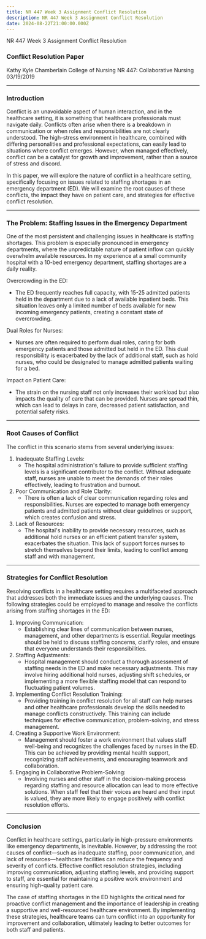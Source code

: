 ```yaml
---
title: NR 447 Week 3 Assignment Conflict Resolution
description: NR 447 Week 3 Assignment Conflict Resolution
date: 2024-08-22T21:00:00.000Z
---
```


NR 447 Week 3 Assignment Conflict Resolution

### Conflict Resolution Paper

Kathy Kyle
Chamberlain College of Nursing
NR 447: Collaborative Nursing
03/19/2019

***

### Introduction

Conflict is an unavoidable aspect of human interaction, and in the healthcare setting, it is something that healthcare professionals must navigate daily. Conflicts often arise when there is a breakdown in communication or when roles and responsibilities are not clearly understood. The high-stress environment in healthcare, combined with differing personalities and professional expectations, can easily lead to situations where conflict emerges. However, when managed effectively, conflict can be a catalyst for growth and improvement, rather than a source of stress and discord.

In this paper, we will explore the nature of conflict in a healthcare setting, specifically focusing on issues related to staffing shortages in an emergency department (ED). We will examine the root causes of these conflicts, the impact they have on patient care, and strategies for effective conflict resolution.

***

### The Problem: Staffing Issues in the Emergency Department

One of the most persistent and challenging issues in healthcare is staffing shortages. This problem is especially pronounced in emergency departments, where the unpredictable nature of patient inflow can quickly overwhelm available resources. In my experience at a small community hospital with a 10-bed emergency department, staffing shortages are a daily reality.

Overcrowding in the ED:

* The ED frequently reaches full capacity, with 15-25 admitted patients held in the department due to a lack of available inpatient beds. This situation leaves only a limited number of beds available for new incoming emergency patients, creating a constant state of overcrowding.

Dual Roles for Nurses:

* Nurses are often required to perform dual roles, caring for both emergency patients and those admitted but held in the ED. This dual responsibility is exacerbated by the lack of additional staff, such as hold nurses, who could be designated to manage admitted patients waiting for a bed.

Impact on Patient Care:

* The strain on the nursing staff not only increases their workload but also impacts the quality of care that can be provided. Nurses are spread thin, which can lead to delays in care, decreased patient satisfaction, and potential safety risks.

***

### Root Causes of Conflict

The conflict in this scenario stems from several underlying issues:

1. Inadequate Staffing Levels:
   * The hospital administration's failure to provide sufficient staffing levels is a significant contributor to the conflict. Without adequate staff, nurses are unable to meet the demands of their roles effectively, leading to frustration and burnout.
2. Poor Communication and Role Clarity:
   * There is often a lack of clear communication regarding roles and responsibilities. Nurses are expected to manage both emergency patients and admitted patients without clear guidelines or support, which creates confusion and stress.
3. Lack of Resources:
   * The hospital's inability to provide necessary resources, such as additional hold nurses or an efficient patient transfer system, exacerbates the situation. This lack of support forces nurses to stretch themselves beyond their limits, leading to conflict among staff and with management.

***

### Strategies for Conflict Resolution

Resolving conflicts in a healthcare setting requires a multifaceted approach that addresses both the immediate issues and the underlying causes. The following strategies could be employed to manage and resolve the conflicts arising from staffing shortages in the ED:

1. Improving Communication:
   * Establishing clear lines of communication between nurses, management, and other departments is essential. Regular meetings should be held to discuss staffing concerns, clarify roles, and ensure that everyone understands their responsibilities.
2. Staffing Adjustments:
   * Hospital management should conduct a thorough assessment of staffing needs in the ED and make necessary adjustments. This may involve hiring additional hold nurses, adjusting shift schedules, or implementing a more flexible staffing model that can respond to fluctuating patient volumes.
3. Implementing Conflict Resolution Training:
   * Providing training in conflict resolution for all staff can help nurses and other healthcare professionals develop the skills needed to manage conflicts constructively. This training can include techniques for effective communication, problem-solving, and stress management.
4. Creating a Supportive Work Environment:
   * Management should foster a work environment that values staff well-being and recognizes the challenges faced by nurses in the ED. This can be achieved by providing mental health support, recognizing staff achievements, and encouraging teamwork and collaboration.
5. Engaging in Collaborative Problem-Solving:
   * Involving nurses and other staff in the decision-making process regarding staffing and resource allocation can lead to more effective solutions. When staff feel that their voices are heard and their input is valued, they are more likely to engage positively with conflict resolution efforts.

***

### Conclusion

Conflict in healthcare settings, particularly in high-pressure environments like emergency departments, is inevitable. However, by addressing the root causes of conflict—such as inadequate staffing, poor communication, and lack of resources—healthcare facilities can reduce the frequency and severity of conflicts. Effective conflict resolution strategies, including improving communication, adjusting staffing levels, and providing support to staff, are essential for maintaining a positive work environment and ensuring high-quality patient care.

The case of staffing shortages in the ED highlights the critical need for proactive conflict management and the importance of leadership in creating a supportive and well-resourced healthcare environment. By implementing these strategies, healthcare teams can turn conflict into an opportunity for improvement and collaboration, ultimately leading to better outcomes for both staff and patients.

